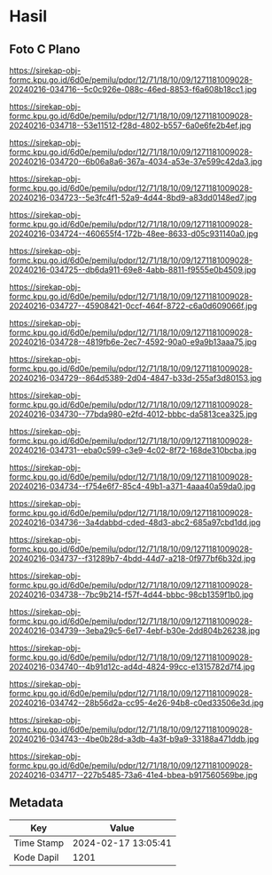 # Hasil

## Foto C Plano

https://sirekap-obj-formc.kpu.go.id/6d0e/pemilu/pdpr/12/71/18/10/09/1271181009028-20240216-034716--5c0c926e-088c-46ed-8853-f6a608b18cc1.jpg

https://sirekap-obj-formc.kpu.go.id/6d0e/pemilu/pdpr/12/71/18/10/09/1271181009028-20240216-034718--53e11512-f28d-4802-b557-6a0e6fe2b4ef.jpg

https://sirekap-obj-formc.kpu.go.id/6d0e/pemilu/pdpr/12/71/18/10/09/1271181009028-20240216-034720--6b06a8a6-367a-4034-a53e-37e599c42da3.jpg

https://sirekap-obj-formc.kpu.go.id/6d0e/pemilu/pdpr/12/71/18/10/09/1271181009028-20240216-034723--5e3fc4f1-52a9-4d44-8bd9-a83dd0148ed7.jpg

https://sirekap-obj-formc.kpu.go.id/6d0e/pemilu/pdpr/12/71/18/10/09/1271181009028-20240216-034724--460655f4-172b-48ee-8633-d05c931140a0.jpg

https://sirekap-obj-formc.kpu.go.id/6d0e/pemilu/pdpr/12/71/18/10/09/1271181009028-20240216-034725--db6da911-69e8-4abb-8811-f9555e0b4509.jpg

https://sirekap-obj-formc.kpu.go.id/6d0e/pemilu/pdpr/12/71/18/10/09/1271181009028-20240216-034727--45908421-0ccf-464f-8722-c6a0d609066f.jpg

https://sirekap-obj-formc.kpu.go.id/6d0e/pemilu/pdpr/12/71/18/10/09/1271181009028-20240216-034728--4819fb6e-2ec7-4592-90a0-e9a9b13aaa75.jpg

https://sirekap-obj-formc.kpu.go.id/6d0e/pemilu/pdpr/12/71/18/10/09/1271181009028-20240216-034729--864d5389-2d04-4847-b33d-255af3d80153.jpg

https://sirekap-obj-formc.kpu.go.id/6d0e/pemilu/pdpr/12/71/18/10/09/1271181009028-20240216-034730--77bda980-e2fd-4012-bbbc-da5813cea325.jpg

https://sirekap-obj-formc.kpu.go.id/6d0e/pemilu/pdpr/12/71/18/10/09/1271181009028-20240216-034731--eba0c599-c3e9-4c02-8f72-168de310bcba.jpg

https://sirekap-obj-formc.kpu.go.id/6d0e/pemilu/pdpr/12/71/18/10/09/1271181009028-20240216-034734--f754e6f7-85c4-49b1-a371-4aaa40a59da0.jpg

https://sirekap-obj-formc.kpu.go.id/6d0e/pemilu/pdpr/12/71/18/10/09/1271181009028-20240216-034736--3a4dabbd-cded-48d3-abc2-685a97cbd1dd.jpg

https://sirekap-obj-formc.kpu.go.id/6d0e/pemilu/pdpr/12/71/18/10/09/1271181009028-20240216-034737--f31289b7-4bdd-44d7-a218-0f977bf6b32d.jpg

https://sirekap-obj-formc.kpu.go.id/6d0e/pemilu/pdpr/12/71/18/10/09/1271181009028-20240216-034738--7bc9b214-f57f-4d44-bbbc-98cb1359f1b0.jpg

https://sirekap-obj-formc.kpu.go.id/6d0e/pemilu/pdpr/12/71/18/10/09/1271181009028-20240216-034739--3eba29c5-6e17-4ebf-b30e-2dd804b26238.jpg

https://sirekap-obj-formc.kpu.go.id/6d0e/pemilu/pdpr/12/71/18/10/09/1271181009028-20240216-034740--4b91d12c-ad4d-4824-99cc-e1315782d7f4.jpg

https://sirekap-obj-formc.kpu.go.id/6d0e/pemilu/pdpr/12/71/18/10/09/1271181009028-20240216-034742--28b56d2a-cc95-4e26-94b8-c0ed33506e3d.jpg

https://sirekap-obj-formc.kpu.go.id/6d0e/pemilu/pdpr/12/71/18/10/09/1271181009028-20240216-034743--4be0b28d-a3db-4a3f-b9a9-33188a471ddb.jpg

https://sirekap-obj-formc.kpu.go.id/6d0e/pemilu/pdpr/12/71/18/10/09/1271181009028-20240216-034717--227b5485-73a6-41e4-bbea-b917560569be.jpg


## Metadata

| Key        | Value               |
| ---------- | ------------------- |
| Time Stamp | 2024-02-17 13:05:41 |
| Kode Dapil | 1201                |



